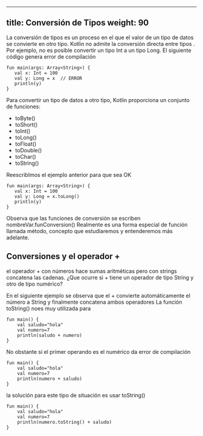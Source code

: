 
---
title: Conversión de Tipos
weight: 90
---


La conversión de tipos es un proceso en el que el valor de un tipo de datos se convierte en otro tipo. Kotlin no admite la conversión directa entre tipos . Por ejemplo, no es posible convertir un tipo Int a un tipo Long. El siguiente código genera error de compilación

```
fun main(args: Array<String>) {
   val x: Int = 100
   val y: Long = x  // ERROR
   println(y)
}
```

Para convertir un tipo de datos  a otro tipo, Kotlin proporciona un conjunto de funciones:

- toByte()
- toShort()
- toInt()
- toLong()
- toFloat()
- toDouble()
- toChar()
- toString()



ReescribImos el ejemplo anterior para que sea OK
```
fun main(args: Array<String>) {
   val x: Int = 100
   val y: Long = x.toLong()
   println(y)
}
```
Observa que las funciones de conversión se escriben 
nombreVar.funConversion()
Realmente es una forma especial de función llamada método, concepto que estudiaremos y entenderemos más adelante.

## Conversiones y el  operador +
el operador + con números hace sumas aritméticas pero con strings concatena las cadenas. ¿Que ocurre si + tiene un operador de tipo String  y otro de tipo numérico?

En el siguiente ejemplo se observa que el + convierte automáticamente el número a String y finalmente concatena ambos operadores 
La función toString() noes muy utilizada para
```
fun main() {
    val saludo="hola"
    val numero=7
    println(saludo + numero)
}
```
No obstante si el primer operando es el numérico da error de compilación

```
fun main() {
    val saludo="hola"
    val numero=7
    println(numero + saludo)
}
```
la solución para este tipo de situación es usar toString() 
```
fun main() {
    val saludo="hola"
    val numero=7
    println(numero.toString() + saludo)
}
```

